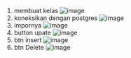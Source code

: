 1. membuat kelas 
 ![image](https://github.com/user-attachments/assets/5b88f379-de12-47b9-a11c-d543864cd4ee)
3. koneksikan dengan postgres
 ![image](https://github.com/user-attachments/assets/81ff55ef-9917-4277-b0ad-ed660d31f311)
4. impornya
 ![image](https://github.com/user-attachments/assets/89af9ccb-444d-4098-a5a9-ef86a3afd162)
5. button upate 
 ![image](https://github.com/user-attachments/assets/7e318f02-85bb-4b36-9832-c3d2307ad2c3)
6. btn insert
![image](https://github.com/user-attachments/assets/3836889a-fb5b-41a8-bc4f-986bbcc91f70)
7. btn Delete
 ![image](https://github.com/user-attachments/assets/1e91593c-3526-4fe6-ad66-2ec5556c6c5c)
